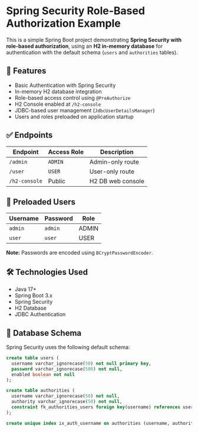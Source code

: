 # Spring Security Role-Based Authorization Example

This is a simple Spring Boot project demonstrating **Spring Security with role-based authorization**, using an **H2 in-memory database** for authentication with the default schema (`users` and `authorities` tables).

## 🔐 Features

- Basic Authentication with Spring Security
- In-memory H2 database integration
- Role-based access control using `@PreAuthorize`
- H2 Console enabled at `/h2-console`
- JDBC-based user management (`JdbcUserDetailsManager`)
- Users and roles preloaded on application startup

## ✅ Endpoints

| Endpoint   | Access Role | Description      |
|------------|-------------|------------------|
| `/admin`   | `ADMIN`     | Admin-only route |
| `/user`    | `USER`      | User-only route  |
| `/h2-console` | Public | H2 DB web console |

## 👤 Preloaded Users

| Username | Password | Role  |
|----------|----------|-------|
| `admin`  | `admin`  | ADMIN |
| `user`   | `user`   | USER  |

**Note:** Passwords are encoded using `BCryptPasswordEncoder`.

## 🛠️ Technologies Used

- Java 17+
- Spring Boot 3.x
- Spring Security
- H2 Database
- JDBC Authentication

## 📁 Database Schema

Spring Security uses the following default schema:

```sql
create table users (
  username varchar_ignorecase(50) not null primary key,
  password varchar_ignorecase(500) not null,
  enabled boolean not null
);

create table authorities (
  username varchar_ignorecase(50) not null,
  authority varchar_ignorecase(50) not null,
  constraint fk_authorities_users foreign key(username) references users(username)
);

create unique index ix_auth_username on authorities (username, authority);
